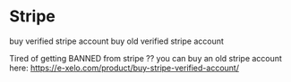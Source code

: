 # Stripe
buy verified stripe account
buy old verified stripe account

Tired of getting BANNED from stripe ?? you can buy an old stripe account here:
https://e-xelo.com/product/buy-stripe-verified-account/
